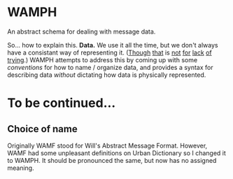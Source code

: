# WAMPH
An abstract schema for dealing with message data.

So... how to explain this. **Data.** We use it all the time, but we don't always have a consistant way of representing it. ([Though](https://en.wikipedia.org/wiki/XML) [that](https://en.wikipedia.org/wiki/JSON) is [not](https://en.wikipedia.org/wiki/Protocol_Buffers) [for](https://github.com/vstakhov/libucl) [lack](https://en.wikipedia.org/wiki/Abstract_Syntax_Notation_One) [of](https://en.wikipedia.org/wiki/SOAP) [trying](https://xkcd.com/927/).) WAMPH attempts to address this by coming up with some *conventions* for how to name / organize data, and provides a syntax for describing data *without* dictating how data is physically represented.

# To be continued...


## Choice of name
Originally WAMF stood for Will's Abstract Message Format. However, WAMF had some unpleasant definitions on Urban Dictionary so I changed it to WAMPH. It should be pronounced the same, but now has no assigned meaning.

